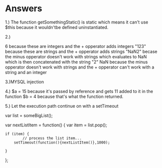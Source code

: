 # Answers

1.) The function getSomethingStatic() is static which means it can't use $this because it wouldn'tbe defined uninstantiated.

2.)

6 because these are integers and the + opperator adds integers
"123" because these are strings and the + opperator adds strings
"NaN2" becase the minus opperator doesn't work with strings which evaluates to NaN which is then concatenated with the string "2"
NaN because the minus opperator doesn't work with strings and the + opperator can't work with a string and an integer

3.)MYSQL injection

4.)
$a = 15 because it's passed by reference and gets 11 added to it in the function
$b = 4 because that's what the function returned.

5.)
Let the execution path continue on with a setTimeout

var list = someBigList();

var nextListItem = function() {
    var item = list.pop();

    if (item) {
			// process the list item...
		setTimeout(function(){nextListItem()},1000);
			
    }
};